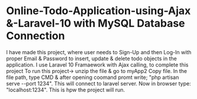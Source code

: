 # Online-Todo-Application-using-Ajax &-Laravel-10 with MySQL Database Connection
I have made this project, where user needs to Sign-Up and then Log-In with proper Email &amp; Password to insert, update &amp; delete todo objects in the application. I use Laravel 10 Framaework with Ajax calling, to complete this project
To run this project-> unzip the file & go to myApp2 Copy file. In the file path, type CMD & after opening coomand promt write; "php artisan serve --port 1234". This will connect to laravel server. Now in browser type: "localhost:1234". This is hpw the project will run.
